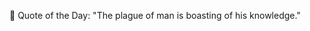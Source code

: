 <!-- start quote -->
💬 Quote of the Day: "The plague of man is boasting of his knowledge."
<!-- end quote -->